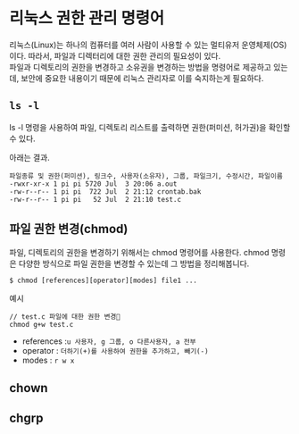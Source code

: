 # 리눅스 권한 관리 명령어  

리눅스(Linux)는 하나의 컴퓨터를 여러 사람이 사용할 수 있는 멀티유저 운영체제(OS)이다. 따라서, 파일과 디렉터리에 대한 권한 관리의 필요성이 있다.  
파일과 디렉토리의 권한을 변경하고 소유권을 변경하는 방법을 명령어로 제공하고 있는데, 보안에 중요한 내용이기 때문에 리눅스 관리자로 이를 숙지하는게 필요하다.

## `ls -l`

ls -l 명령을 사용하여 파일, 디렉토리 리스트를 출력하면 권한(퍼미션, 허가권)을 확인할 수 있다. 

 

아래는 결과.
```
파일종류 및 권한(퍼미션), 링크수, 사용자(소유자), 그룹, 파일크기, 수정시간, 파일이름 
-rwxr-xr-x 1 pi pi 5720 Jul  3 20:06 a.out
-rw-r--r-- 1 pi pi  722 Jul  2 21:12 crontab.bak
-rw-r--r-- 1 pi pi   52 Jul  2 21:10 test.c
```

## 파일 권한 변경(chmod) 
  
파일, 디렉토리의 권한을 변경하기 위해서는 chmod 명령어를 사용한다. chmod 명령은 다양한 방식으로 파일 권한을 변경할 수 있는데 그 방법을 정리해봅니다.

`$ chmod [references][operator][modes] file1 ...`

예시
```
// test.c 파일에 대한 권한 변경
chmod g+w test.c
```
- references :`u 사용자, g 그룹, o 다른사용자, a 전부`
- operator : `더하기(+)를 사용하여 권한을 추가하고, 빼기(-)` 
- modes : `r w x`

## chown 

## chgrp